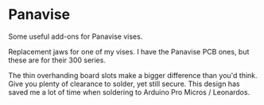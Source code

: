 # Panavise
Some useful add-ons for Panavise vises.

Replacement jaws for one of my vises. I have the Panavise PCB ones, but these are for their 300 series.

The thin overhanding board slots make a bigger difference than you'd think. Give you plenty of clearance to solder, yet still secure. This design has saved me a lot of time when soldering to Arduino Pro Micros / Leonardos.
